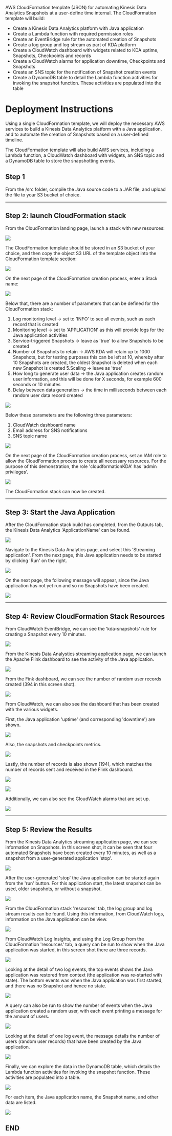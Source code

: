AWS CloudFormation template (JSON) for automating Kinesis Data Analytics Snapshots at a user-define time internal.
The CloudFormation template will build:

- Create a Kinesis Data Analytics platform with Java application
- Create a Lambda function with required permission roles
- Create an EventBridge rule for the automated creation of Snapshots
- Create a log group and log stream as part of KDA platform
- Create a CloudWatch dashboard with widgets related to KDA uptime, Snapshots, Checkpoints and records
- Create a CloudWatch alarms for application downtime, Checkpoints and Snapshots
- Create an SNS topic for the notification of Snapshot creation events
- Create a DynamoDB table to detail the Lambda function activities for invoking the snapshot function. These activities are populated into the table

# Deployment Instructions

Using a single CloudFormation template, we will deploy the necessary AWS services to build a Kinesis Data Analytics platform with a Java application, and to automate the creation of Snapshots based on a user-defined timeline.

The CloudFormation template will also build AWS services, including a Lambda function, a CloudWatch dashboard with widgets, an SNS topic and a DynamoDB table to store the snapshotting events.

## Step 1

From the /src folder, compile the Java source code to a JAR file, and upload the file to your S3 bucket of choice.

------------------------------------------------------------------------------------------------------------------


## Step 2: launch CloudFormation stack

From the CloudFormation landing page, launch a stack with new resources:



<kbd><img src="https://github.com/riskfocus/rfs-kda-snapshot/blob/master/Images/100.png" /></kbd>



The CloudFormation template should be stored in an S3 bucket of your choice, and then copy the object S3 URL of the template object into the CloudFormation template section:



<kbd><img src="https://github.com/riskfocus/rfs-kda-snapshot/blob/master/Images/14.png" /></kbd>



On the next page of the CloudFormation creation process, enter a Stack name:



<kbd><img src="https://github.com/riskfocus/rfs-kda-snapshot/blob/master/Images/1.png" /></kbd>



Below that, there are a number of parameters that can be defined for the CloudFormation stack:

  1. Log monitoring level → set to 'INFO' to see all events, such as each record that is created
  2. Monitoring level → set to 'APPLICATION' as this will provide logs for the Java application activities
  3. Service-triggered Snapshots → leave as 'true' to allow Snapshots to be created
  4. Number of Snapshots to retain → AWS KDA will retain up to 1000 Snapshots, but for testing purposes this can be left at 10, whereby after 10 Snapshots are created, the oldest Snapshot is deleted when each new Snapshot is created
  5.Scaling → leave as 'true'
  6. How long to generate user data → the Java application creates random user information, and this will be done for X seconds, for example 600 seconds or 10 minutes
  7. Delay between data generation → the time in milliseconds between each random user data record created



<kbd><img src="https://github.com/riskfocus/rfs-kda-snapshot/blob/master/Images/2.png" /></kbd>



Below these parameters are the following three parameters:

  1. CloudWatch dashboard name
  2. Email address for SNS notifications
  3. SNS topic name



<kbd><img src="https://github.com/riskfocus/rfs-kda-snapshot/blob/master/Images/3.png" /></kbd>



On the next page of the CloudFormation creation process, set an IAM role to allow the CloudFormation process to create all necessary resources.
For the purpose of this demonstration, the role 'cloudformationKDA' has 'admin privileges'.



<kbd><img src="https://github.com/riskfocus/rfs-kda-snapshot/blob/master/Images/4.png" /></kbd>



The CloudFormation stack can now be created.

--------------------------------------------


## Step 3: Start the Java Application

After the CloudFormation stack build has completed, from the Outputs tab, the Kinesis Data Analytics 'ApplicationName' can be found.



<kbd><img src="https://github.com/riskfocus/rfs-kda-snapshot/blob/master/Images/16.png" /></kbd>



Navigate to the Kinesis Data Analytics page, and select this 'Streaming application'. From the next page, this Java application needs to be started by clicking 'Run' on the right.



<kbd><img src="https://github.com/riskfocus/rfs-kda-snapshot/blob/master/Images/103.png" /></kbd>



On the next page, the following message will appear, since the Java application has not yet run and so no Snapshots have been created.



<kbd><img src="https://github.com/riskfocus/rfs-kda-snapshot/blob/master/Images/5.png" /></kbd>

---------------------------------------------------------------------------------------------


## Step 4: Review CloudFormation Stack Resources

From CloudWatch EventBridge, we can see the 'kda-snapshots' rule for creating a Snapshot every 10 minutes.



<kbd><img src="https://github.com/riskfocus/rfs-kda-snapshot/blob/master/Images/7.png" /></kbd>



From the Kinesis Data Analystics streaming application page, we can launch the Apache Flink dashboard to see the activity of the Java application.



<kbd><img src="https://github.com/riskfocus/rfs-kda-snapshot/blob/master/Images/102.png" /></kbd>




From the Fink dashboard, we can see the number of random user records created (394 in this screen shot).



<kbd><img src="https://github.com/riskfocus/rfs-kda-snapshot/blob/master/Images/106.png" /></kbd>



From CloudWatch, we can also see the dashboard that has been created with the various widgets.

First, the Java application 'uptime' (and corresponding 'downtime') are shown.



<kbd><img src="https://github.com/riskfocus/rfs-kda-snapshot/blob/master/Images/19.png" /></kbd>



Also, the snapshots and checkpoints metrics.



<kbd><img src="https://github.com/riskfocus/rfs-kda-snapshot/blob/master/Images/20.png" /></kbd>



Lastly, the number of records is also shown (194), which matches the number of records sent and received in the Flink dashboard.



<kbd><img src="https://github.com/riskfocus/rfs-kda-snapshot/blob/master/Images/21.png" /></kbd>



<kbd><img src="https://github.com/riskfocus/rfs-kda-snapshot/blob/master/Images/106.png" /></kbd>



Additionally, we can also see the CloudWatch alarms that are set up.



<kbd><img src="https://github.com/riskfocus/rfs-kda-snapshot/blob/master/Images/8.png" /></kbd>


---------------------------------------------------------------------------------------------


## Step 5: Review the Results


From the Kinesis Data Analytics streaming application page, we can see information on Snapshots. In this screen shot, it can be seen that four automated Snapshots have been created every 10 minutes, as well as a snapshot from a user-generated application 'stop'.



<kbd><img src="https://github.com/riskfocus/rfs-kda-snapshot/blob/master/Images/10.png" /></kbd>



After the user-generated 'stop' the Java application can be started again from the 'run' button. For this application start, the latest snapshot can be used, older snapshots, or without a snapshot.



<kbd><img src="https://github.com/riskfocus/rfs-kda-snapshot/blob/master/Images/11.png" /></kbd>



From the CloudFormation stack 'resources' tab, the log group and log stream results can be found. Using this information, from CloudWatch logs, information on the Java application can be view.



<kbd><img src="https://github.com/riskfocus/rfs-kda-snapshot/blob/master/Images/18.png" /></kbd>



From CloudWatch Log Insights, and using the Log Group from the CloudFormation 'resources' tab, a query can be run to show when the Java application was started, in this screen shot there are three records.



<kbd><img src="https://github.com/riskfocus/rfs-kda-snapshot/blob/master/Images/12a.png" /></kbd>



Looking at the detail of two log events, the top events shows the Java application was restored from context (the application was re-started with state). The bottom events was when the Java application was first started, and there was no Snapshot and hence no state.



<kbd><img src="https://github.com/riskfocus/rfs-kda-snapshot/blob/master/Images/104.png" /></kbd>



A query can also be run to show the number of events when the Java application created a random user, with each event printing a message for the amount of users.



<kbd><img src="https://github.com/riskfocus/rfs-kda-snapshot/blob/master/Images/9.png" /></kbd>



Looking at the detail of one log event, the message details the number of users (random user records) that have been created by the Java application.



<kbd><img src="https://github.com/riskfocus/rfs-kda-snapshot/blob/master/Images/105.png" /></kbd>



Finally, we can explore the data in the DynamoDB table, which details the Lambda function activities for invoking the snapshot function. These activities are populated into a table.



<kbd><img src="https://github.com/riskfocus/rfs-kda-snapshot/blob/master/Images/22.png" /></kbd>



For each item, the Java application name, the Snapshot name, and other data are listed.



<kbd><img src="https://github.com/riskfocus/rfs-kda-snapshot/blob/master/Images/23.png" /></kbd>



## END

